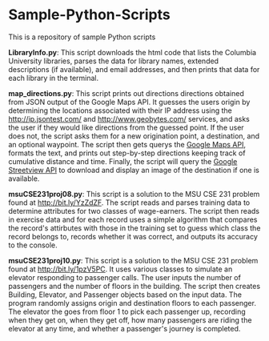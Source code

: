 Sample-Python-Scripts
=====================

This is a repository of sample Python scripts

<b>LibraryInfo.py</b>:  This script downloads the html code that lists the Columbia University libraries, parses the data for library names, extended descriptions (if available), and email addresses, and then prints that data for each library in the terminal.

<b>map_directions.py</b>:  This script prints out directions directions obtained from JSON output of the Google Maps API. It guesses the users origin by determining the locations associated with their IP address using the <a href="http://ip.jsontest.com/">http://ip.jsontest.com/</a> and <a href="http://www.geobytes.com/">http://www.geobytes.com/</a> services, and asks the user if they would like directions from the guessed point. If the user does not, the script asks them for a new origination point, a destination, and an optional waypoint. The script then gets querys the <a href="https://developers.google.com/maps/documentation/directions/">Google Maps API</a>, formats the text, and prints out step-by-step directions keeping track of cumulative distance and time. Finally, the script will query the <a href="https://developers.google.com/maps/documentation/streetview/">Google Streetview API</a> to download and display an image of the destination if one is available.

<b>msuCSE231proj08.py</b>:  This script is a solution to the MSU CSE 231 problem found at http://bit.ly/YzZdZF. The script reads and parses training data to determine attributes for two classes of wage-earners. The script then reads in exercise data and for each record uses a simple algorithm that compares the record's attirbutes with those in the training set to guess which class the record belongs to, records whether it was correct, and outputs its accuracy to the console.

<b>msuCSE231proj10.py</b>:  This script is a solution to the MSU CSE 231 problem found at http://bit.ly/1pzV5PC. It uses various classes to simulate an elevator responding to passenger calls. The user inputs the number of passengers and the number of floors in the building. The script then creates Building, Elevator, and Passenger objects based on the input data. The program randomly assigns origin and destination floors to each passenger. The elevator the goes from floor 1 to pick each passenger up, recording when they get on, when they get off, how many passengers are riding the elevator at any time, and whether a passenger's journey is completed.

